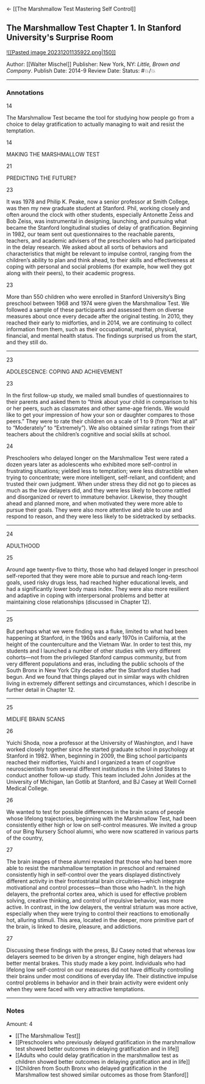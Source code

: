 <- [[The Marshmallow Test Mastering Self Control]]

## The Marshmallow Test Chapter 1. In Stanford University's Surprise Room

[ ![[Pasted image 20231201135922.png|150]] ](https://www.amazon.com/Marshmallow-Test-Mastering-Self-Control-ebook/dp/B00HQ2MXQ4/ref=tmm_kin_swatch_0?_encoding=UTF8&qid=1701457240&sr=8-1)

Author: [[Walter Mischel]]
Publisher: New York, NY: _Little, Brown and Company_.
Publish Date: 2014-9
Review Date:
Status: #💥/💥

___

### Annotations

14

The Marshmallow Test became the tool for studying how people go from a choice to delay gratification to actually managing to wait and resist the temptation.

14

MAKING THE MARSHMALLOW TEST

21

PREDICTING THE FUTURE?

23

It was 1978 and Philip K. Peake, now a senior professor at Smith College, was then my new graduate student at Stanford. Phil, working closely and often around the clock with other students, especially Antonette Zeiss and Bob Zeiss, was instrumental in designing, launching, and pursuing what became the Stanford longitudinal studies of delay of gratification. Beginning in 1982, our team sent out questionnaires to the reachable parents, teachers, and academic advisers of the preschoolers who had participated in the delay research. We asked about all sorts of behaviors and characteristics that might be relevant to impulse control, ranging from the children’s ability to plan and think ahead, to their skills and effectiveness at coping with personal and social problems (for example, how well they got along with their peers), to their academic progress.

23

More than 550 children who were enrolled in Stanford University’s Bing preschool between 1968 and 1974 were given the Marshmallow Test. We followed a sample of these participants and assessed them on diverse measures about once every decade after the original testing. In 2010, they reached their early to midforties, and in 2014, we are continuing to collect information from them, such as their occupational, marital, physical, financial, and mental health status. The findings surprised us from the start, and they still do.

___

23

ADOLESCENCE: COPING AND ACHIEVEMENT

23

In the first follow-up study, we mailed small bundles of questionnaires to their parents and asked them to “think about your child in comparison to his or her peers, such as classmates and other same-age friends. We would like to get your impression of how your son or daughter compares to those peers.” They were to rate their children on a scale of 1 to 9 (from “Not at all” to “Moderately” to “Extremely”). We also obtained similar ratings from their teachers about the children’s cognitive and social skills at school.

24

Preschoolers who delayed longer on the Marshmallow Test were rated a dozen years later as adolescents who exhibited more self-control in frustrating situations; yielded less to temptation; were less distractible when trying to concentrate; were more intelligent, self-reliant, and confident; and trusted their own judgment. When under stress they did not go to pieces as much as the low delayers did, and they were less likely to become rattled and disorganized or revert to immature behavior. Likewise, they thought ahead and planned more, and when motivated they were more able to pursue their goals. They were also more attentive and able to use and respond to reason, and they were less likely to be sidetracked by setbacks.

___

24

ADULTHOOD

25

Around age twenty-five to thirty, those who had delayed longer in preschool self-reported that they were more able to pursue and reach long-term goals, used risky drugs less, had reached higher educational levels, and had a significantly lower body mass index. They were also more resilient and adaptive in coping with interpersonal problems and better at maintaining close relationships (discussed in Chapter 12).

___

25

But perhaps what we were finding was a fluke, limited to what had been happening at Stanford, in the 1960s and early 1970s in California, at the height of the counterculture and the Vietnam War. In order to test this, my students and I launched a number of other studies with very different cohorts—not from the privileged Stanford campus community, but from very different populations and eras, including the public schools of the South Bronx in New York City decades after the Stanford studies had begun. And we found that things played out in similar ways with children living in extremely different settings and circumstances, which I describe in further detail in Chapter 12.

___

25

MIDLIFE BRAIN SCANS

26

Yuichi Shoda, now a professor at the University of Washington, and I have worked closely together since he started graduate school in psychology at Stanford in 1982. When, beginning in 2009, the Bing school participants reached their midforties, Yuichi and I organized a team of cognitive neuroscientists from several different institutions in the United States to conduct another follow-up study. This team included John Jonides at the University of Michigan, Ian Gotlib at Stanford, and BJ Casey at Weill Cornell Medical College.

26

We wanted to test for possible differences in the brain scans of people whose lifelong trajectories, beginning with the Marshmallow Test, had been consistently either high or low on self-control measures. We invited a group of our Bing Nursery School alumni, who were now scattered in various parts of the country,

27

The brain images of these alumni revealed that those who had been more able to resist the marshmallow temptation in preschool and remained consistently high in self-control over the years displayed distinctively different activity in their frontostriatal brain circuitries—which integrate motivational and control processes—than those who hadn’t. In the high delayers, the prefrontal cortex area, which is used for effective problem solving, creative thinking, and control of impulsive behavior, was more active. In contrast, in the low delayers, the ventral striatum was more active, especially when they were trying to control their reactions to emotionally hot, alluring stimuli. This area, located in the deeper, more primitive part of the brain, is linked to desire, pleasure, and addictions.

27

Discussing these findings with the press, BJ Casey noted that whereas low delayers seemed to be driven by a stronger engine, high delayers had better mental brakes. This study made a key point. Individuals who had lifelong low self-control on our measures did not have difficulty controlling their brains under most conditions of everyday life. Their distinctive impulse control problems in behavior and in their brain activity were evident only when they were faced with very attractive temptations.

___

### Notes

Amount: 4

- [[The Marshmallow Test]]
- [[Preschoolers who previously delayed gratification in the marshmallow test showed better outcomes in delaying gratification and in life]]
- [[Adults who could delay gratification in the marshmallow test as children showed better outcomes in delaying gratification and in life]]
- [[Children from South Bronx who delayed gratification in the Marshmallow test showed similar outcomes as those from Stanford]]

